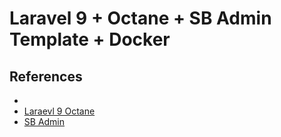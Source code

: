 # Laravel 9 + Octane + SB Admin Template + Docker

## References
- 
- [Laraevl 9 Octane](https://laravel.com/docs/9.x/octane)
- [SB Admin](https://startbootstrap.com/theme/sb-admin-2)